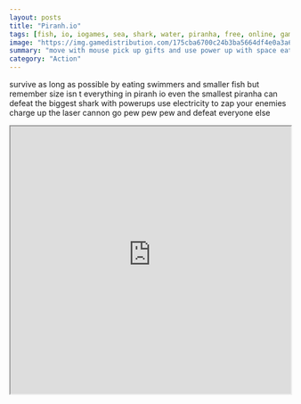 ```yaml
---
layout: posts
title: "Piranh.io"
tags: [fish, io, iogames, sea, shark, water, piranha, free, online, games, oyna, game, free, games, play, play, games]
image: "https://img.gamedistribution.com/175cba6700c24b3ba5664df4e0a3a663.jpg"
summary: "move with mouse pick up gifts and use power up with space eat smaller fish and be 1  free online games oyna game free games play play games"
category: "Action"
---
```


survive as long as possible by eating swimmers and smaller fish but remember size isn t everything in piranh io even the smallest piranha can defeat the biggest shark with powerups use electricity to zap your enemies charge up the laser cannon go pew pew pew and defeat everyone else

<iframe width="100%" height="480px;" src="https://html5.gamedistribution.com/175cba6700c24b3ba5664df4e0a3a663/"></iframe>